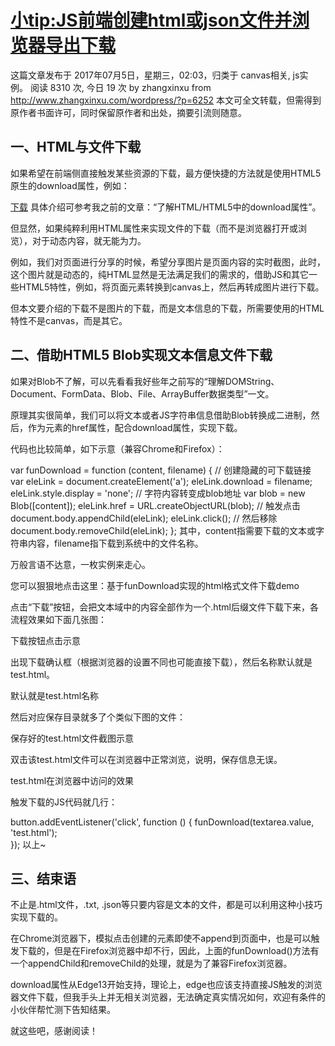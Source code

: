 
# <a href="http://www.zhangxinxu.com/wordpress/2017/07/js-text-string-download-as-html-json-file/">小tip:JS前端创建html或json文件并浏览器导出下载</a>
这篇文章发布于 2017年07月5日，星期三，02:03，归类于 canvas相关, js实例。 阅读 8310 次, 今日 19 次
by zhangxinxu from http://www.zhangxinxu.com/wordpress/?p=6252
本文可全文转载，但需得到原作者书面许可，同时保留原作者和出处，摘要引流则随意。

## 一、HTML与文件下载
如果希望在前端侧直接触发某些资源的下载，最方便快捷的方法就是使用HTML5原生的download属性，例如：

<a href="large.jpg" download>下载</a>
具体介绍可参考我之前的文章：“了解HTML/HTML5中的download属性”。

但显然，如果纯粹利用HTML属性来实现文件的下载（而不是浏览器打开或浏览），对于动态内容，就无能为力。

例如，我们对页面进行分享的时候，希望分享图片是页面内容的实时截图，此时，这个图片就是动态的，纯HTML显然是无法满足我们的需求的，借助JS和其它一些HTML5特性，例如，将页面元素转换到canvas上，然后再转成图片进行下载。

但本文要介绍的下载不是图片的下载，而是文本信息的下载，所需要使用的HTML特性不是canvas，而是其它。

## 二、借助HTML5 Blob实现文本信息文件下载
如果对Blob不了解，可以先看看我好些年之前写的“理解DOMString、Document、FormData、Blob、File、ArrayBuffer数据类型”一文。

原理其实很简单，我们可以将文本或者JS字符串信息借助Blob转换成二进制，然后，作为<a>元素的href属性，配合download属性，实现下载。

代码也比较简单，如下示意（兼容Chrome和Firefox）：

var funDownload = function (content, filename) {
    // 创建隐藏的可下载链接
    var eleLink = document.createElement('a');
    eleLink.download = filename;
    eleLink.style.display = 'none';
    // 字符内容转变成blob地址
    var blob = new Blob([content]);
    eleLink.href = URL.createObjectURL(blob);
    // 触发点击
    document.body.appendChild(eleLink);
    eleLink.click();
    // 然后移除
    document.body.removeChild(eleLink);
};
其中，content指需要下载的文本或字符串内容，filename指下载到系统中的文件名称。

万般言语不达意，一枚实例来走心。

您可以狠狠地点击这里：基于funDownload实现的html格式文件下载demo

点击“下载”按钮，会把文本域中的内容全部作为一个.html后缀文件下载下来，各流程效果如下面几张图：

下载按钮点击示意

出现下载确认框（根据浏览器的设置不同也可能直接下载），然后名称默认就是test.html。

默认就是test.html名称

然后对应保存目录就多了个类似下图的文件：

保存好的test.html文件截图示意

双击该test.html文件可以在浏览器中正常浏览，说明，保存信息无误。

test.html在浏览器中访问的效果

触发下载的JS代码就几行：

button.addEventListener('click', function () {
    funDownload(textarea.value, 'test.html');	
});
以上~

## 三、结束语
不止是.html文件，.txt, .json等只要内容是文本的文件，都是可以利用这种小技巧实现下载的。

在Chrome浏览器下，模拟点击创建的<a>元素即使不append到页面中，也是可以触发下载的，但是在Firefox浏览器中却不行，因此，上面的funDownload()方法有一个appendChild和removeChild的处理，就是为了兼容Firefox浏览器。

download属性从Edge13开始支持，理论上，edge也应该支持直接JS触发的浏览器文件下载，但我手头上并无相关浏览器，无法确定真实情况如何，欢迎有条件的小伙伴帮忙测下告知结果。

就这些吧，感谢阅读！

